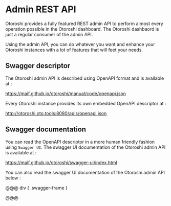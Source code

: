 # Admin REST API

Otoroshi provides a fully featured REST admin API to perform almost every operation possible in the Otoroshi dashboard. The Otoroshi dashbaord is just a regular consumer of the admin API.

Using the admin API, you can do whatever you want and enhance your Otoroshi instances with a lot of features that will feet your needs.

## Swagger descriptor

The Otoroshi admin API is described using OpenAPI format and is available at :

https://maif.github.io/otoroshi/manual/code/openapi.json

Every Otoroshi instance provides its own embedded OpenAPI descriptor at :

http://otoroshi.oto.tools:8080/apis/openapi.json

## Swagger documentation

You can read the OpenAPI descriptor in a more human friendly fashion using `Swagger UI`. The swagger UI documentation of the Otoroshi admin API is available at :

https://maif.github.io/otoroshi/swagger-ui/index.html

You can also read the swagger UI documentation of the Otoroshi admin API below :

@@@ div { .swagger-frame }


@@@
